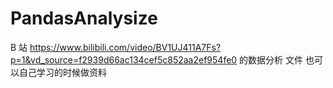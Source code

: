 # PandasAnalysize
B 站 https://www.bilibili.com/video/BV1UJ411A7Fs?p=1&vd_source=f2939d66ac134cef5c852aa2ef954fe0 的数据分析 文件
也可以自己学习的时候做资料
